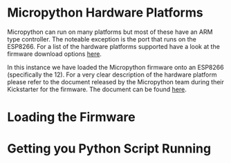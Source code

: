 # Micropython Hardware Platforms
Micropython can run on many platforms but most of these have an ARM type controller. The noteable exception is the port that runs on the ESP8266.
For a list of the hardware platforms supported have a look at the firmware download options [here](https://micropython.org/download).

In this instance we have loaded the Micropython firmware onto an ESP8266 (specifically the 12). For a very clear description of the hardware platform please refer to the document released by the Micropython team during their Kickstarter for the firmware. The document can be found [here](https://github.com/haemishkyd/KydHome/blob/master/Doc/ESP8266_Internals.pdf).

# Loading the Firmware

# Getting you Python Script Running
